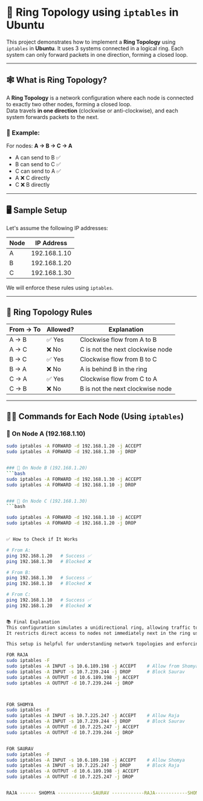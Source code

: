 ﻿# 🔁 Ring Topology using `iptables` in Ubuntu

This project demonstrates how to implement a **Ring Topology** using `iptables` in **Ubuntu**. It uses 3 systems connected in a logical ring. Each system can only forward packets in one direction, forming a closed loop.

---

## 🕸️ What is Ring Topology?

A **Ring Topology** is a network configuration where each node is connected to exactly two other nodes, forming a closed loop.  
Data travels **in one direction** (clockwise or anti-clockwise), and each system forwards packets to the next.

### 🔄 Example:
For nodes: **A → B → C → A**  
- A can send to B ✅  
- B can send to C ✅  
- C can send to A ✅  
- A ❌ C directly  
- C ❌ B directly

---

## 🖥️ Sample Setup

Let's assume the following IP addresses:

| Node | IP Address       |
|------|------------------|
| A    | 192.168.1.10     |
| B    | 192.168.1.20     |
| C    | 192.168.1.30     |

We will enforce these rules using `iptables`.

---

## 📜 Ring Topology Rules

| From → To     | Allowed? | Explanation                              |
|---------------|----------|------------------------------------------|
| A → B         | ✅ Yes   | Clockwise flow from A to B               |
| A → C         | ❌ No    | C is not the next clockwise node         |
| B → C         | ✅ Yes   | Clockwise flow from B to C               |
| B → A         | ❌ No    | A is behind B in the ring                |
| C → A         | ✅ Yes   | Clockwise flow from C to A               |
| C → B         | ❌ No    | B is not the next clockwise node         |

---

## 🧑‍💻 Commands for Each Node (Using `iptables`)

### 📍 On Node A (192.168.1.10)
```bash
sudo iptables -A FORWARD -d 192.168.1.20 -j ACCEPT
sudo iptables -A FORWARD -d 192.168.1.30 -j DROP


### 📍 On Node B (192.168.1.20)
```bash
sudo iptables -A FORWARD -d 192.168.1.30 -j ACCEPT
sudo iptables -A FORWARD -d 192.168.1.10 -j DROP


### 📍 On Node C (192.168.1.30)
```bash

sudo iptables -A FORWARD -d 192.168.1.10 -j ACCEPT
sudo iptables -A FORWARD -d 192.168.1.20 -j DROP


✅ How to Check if It Works

# From A:
ping 192.168.1.20   # Success ✅
ping 192.168.1.30   # Blocked ❌

# From B:
ping 192.168.1.30   # Success ✅
ping 192.168.1.10   # Blocked ❌

# From C:
ping 192.168.1.10   # Success ✅
ping 192.168.1.20   # Blocked ❌


📚 Final Explanation
This configuration simulates a unidirectional ring, allowing traffic to flow in a single direction.
It restricts direct access to nodes not immediately next in the ring using iptables.

This setup is helpful for understanding network topologies and enforcing strict traffic rules at the OS level using firewalls.

FOR RAJA 
sudo iptables -F
sudo iptables -A INPUT -s 10.6.189.198 -j ACCEPT    # Allow from Shomya
sudo iptables -A INPUT -s 10.7.239.244 -j DROP      # Block Saurav
sudo iptables -A OUTPUT -d 10.6.189.198 -j ACCEPT
sudo iptables -A OUTPUT -d 10.7.239.244 -j DROP



FOR SHOMYA 
sudo iptables -F
sudo iptables -A INPUT -s 10.7.225.247 -j ACCEPT    # Allow Raja
sudo iptables -A INPUT -s 10.7.239.244 -j DROP      # Block Saurav
sudo iptables -A OUTPUT -d 10.7.225.247 -j ACCEPT
sudo iptables -A OUTPUT -d 10.7.239.244 -j DROP


FOR SAURAV
sudo iptables -F
sudo iptables -A INPUT -s 10.6.189.198 -j ACCEPT    # Allow Shomya
sudo iptables -A INPUT -s 10.7.225.247 -j DROP      # Block Raja
sudo iptables -A OUTPUT -d 10.6.189.198 -j ACCEPT
sudo iptables -A OUTPUT -d 10.7.225.247 -j DROP


RAJA ------ SHOMYA -------------SAURAV ------------RAJA------------SHOMYA.........



